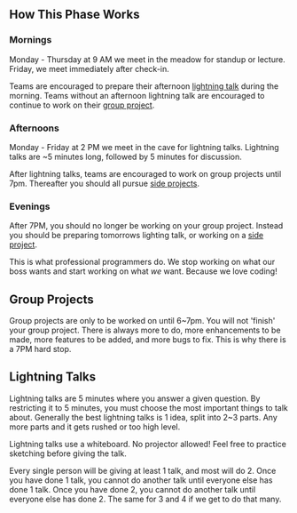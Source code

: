 ## How This Phase Works

### Mornings
Monday - Thursday at 9 AM we meet in the meadow for standup or lecture. Friday, we
meet immediately after check-in.

Teams are encouraged to prepare their afternoon [lightning
talk](#lightningtalks) during the morning. Teams without an afternoon lightning
talk are encouraged to continue to work on their [group project](#grouprojects).

### Afternoons
Monday - Friday at 2 PM we meet in the cave for lightning talks. Lightning talks
are ~5 minutes long, followed by 5 minutes for discussion.

After lightning talks, teams are encouraged to work on group projects until 7pm.
Thereafter you should all pursue [side projects](#sideprojects).

### Evenings
After 7PM, you should no longer be working on your group project. Instead you
should be preparing tomorrows lighting talk, or working on a [side
project](#sideprojects).

This is what professional programmers do. We stop working on what our boss
wants and start working on what *we* want. Because we love coding!


## Group Projects
Group projects are only to be worked on until 6~7pm. You will not 'finish' your
group project. There is always more to do, more enhancements to be made, more
features to be added, and more bugs to fix. This is why there is a 7PM hard
stop.

## Lightning Talks
Lightning talks are 5 minutes where you answer a given question. By restricting
it to 5 minutes, you must choose the most important things to talk about.
Generally the best lightning talks is 1 idea, split into 2~3 parts. Any more
parts and it gets rushed or too high level.

Lightning talks use a whiteboard. No projector allowed! Feel free to practice
sketching before giving the talk.

Every single person will be giving at least 1 talk, and most will do 2. Once you
have done 1 talk, you cannot do another talk until everyone else has done 1
talk. Once you have done 2, you cannot do another talk until everyone else has
done 2. The same for 3 and 4 if we get to do that many.

